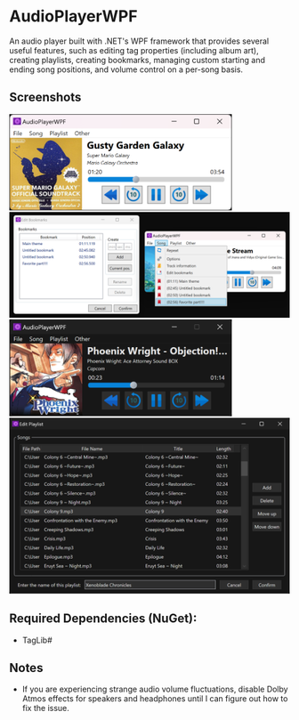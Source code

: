 # AudioPlayerWPF
An audio player built with .NET's WPF framework that provides several useful features, such as editing tag properties (including album art), creating playlists, creating bookmarks, managing custom starting and ending song positions, and volume control on a per-song basis.

## Screenshots

<img src="screenshot1.png" width="400">
<img src="screenshot2.png" width="800">
<img src="screenshot3.png" width="400">
<img src="screenshot4.png" width="600">

## Required Dependencies (NuGet):
- TagLib#

## Notes
- If you are experiencing strange audio volume fluctuations, disable Dolby Atmos effects for speakers and headphones until I can figure out how to fix the issue.
